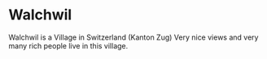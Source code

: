 # Walchwil

Walchwil is a Village in Switzerland (Kanton Zug)
Very nice views and very many rich people live in this village.